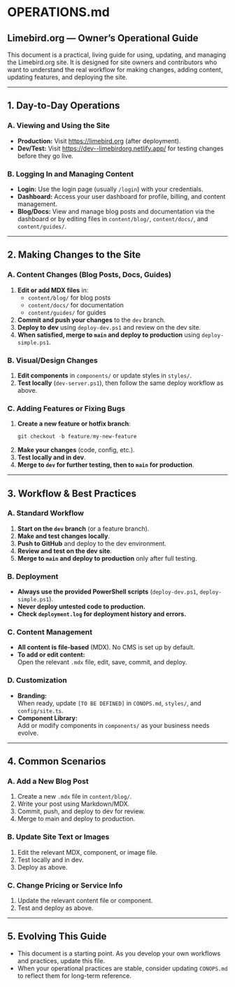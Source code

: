 # OPERATIONS.md

## Limebird.org — Owner’s Operational Guide

This document is a practical, living guide for using, updating, and managing the Limebird.org site. It is designed for site owners and contributors who want to understand the real workflow for making changes, adding content, updating features, and deploying the site.

---

## 1. Day-to-Day Operations

### A. Viewing and Using the Site
- **Production:** Visit https://limebird.org (after deployment).
- **Dev/Test:** Visit https://dev--limebirdorg.netlify.app/ for testing changes before they go live.

### B. Logging In and Managing Content
- **Login:** Use the login page (usually `/login`) with your credentials.
- **Dashboard:** Access your user dashboard for profile, billing, and content management.
- **Blog/Docs:** View and manage blog posts and documentation via the dashboard or by editing files in `content/blog/`, `content/docs/`, and `content/guides/`.

---

## 2. Making Changes to the Site

### A. Content Changes (Blog Posts, Docs, Guides)
1. **Edit or add MDX files** in:
   - `content/blog/` for blog posts
   - `content/docs/` for documentation
   - `content/guides/` for guides
2. **Commit and push your changes** to the `dev` branch.
3. **Deploy to dev** using `deploy-dev.ps1` and review on the dev site.
4. **When satisfied, merge to `main` and deploy to production** using `deploy-simple.ps1`.

### B. Visual/Design Changes
1. **Edit components** in `components/` or update styles in `styles/`.
2. **Test locally** (`dev-server.ps1`), then follow the same deploy workflow as above.

### C. Adding Features or Fixing Bugs
1. **Create a new feature or hotfix branch**:
   ```powershell
   git checkout -b feature/my-new-feature
   ```
2. **Make your changes** (code, config, etc.).
3. **Test locally and in dev**.
4. **Merge to `dev` for further testing, then to `main` for production**.

---

## 3. Workflow & Best Practices

### A. Standard Workflow
1. **Start on the `dev` branch** (or a feature branch).
2. **Make and test changes locally**.
3. **Push to GitHub** and deploy to the dev environment.
4. **Review and test on the dev site**.
5. **Merge to `main` and deploy to production** only after full testing.

### B. Deployment
- **Always use the provided PowerShell scripts** (`deploy-dev.ps1`, `deploy-simple.ps1`).
- **Never deploy untested code to production.**
- **Check `deployment.log` for deployment history and errors.**

### C. Content Management
- **All content is file-based** (MDX). No CMS is set up by default.
- **To add or edit content:**  
  Open the relevant `.mdx` file, edit, save, commit, and deploy.

### D. Customization
- **Branding:**  
  When ready, update `[TO BE DEFINED]` in `CONOPS.md`, `styles/`, and `config/site.ts`.
- **Component Library:**  
  Add or modify components in `components/` as your business needs evolve.

---

## 4. Common Scenarios

### A. Add a New Blog Post
1. Create a new `.mdx` file in `content/blog/`.
2. Write your post using Markdown/MDX.
3. Commit, push, and deploy to dev for review.
4. Merge to main and deploy to production.

### B. Update Site Text or Images
1. Edit the relevant MDX, component, or image file.
2. Test locally and in dev.
3. Deploy as above.

### C. Change Pricing or Service Info
1. Update the relevant content file or component.
2. Test and deploy as above.

---

## 5. Evolving This Guide
- This document is a starting point. As you develop your own workflows and practices, update this file.
- When your operational practices are stable, consider updating `CONOPS.md` to reflect them for long-term reference. 